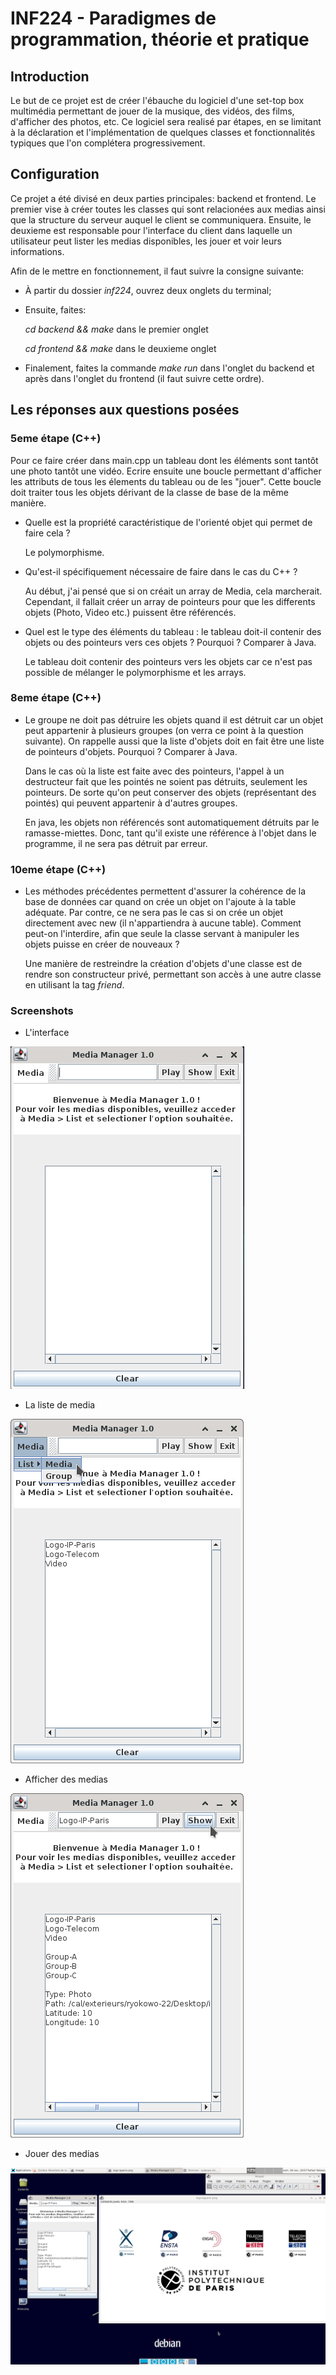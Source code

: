 # INF224 - Paradigmes de programmation, théorie et pratique

## Introduction

Le but de ce projet est de créer l'ébauche du logiciel d'une set-top box multimédia permettant de jouer de la musique, des vidéos, des films, d'afficher des photos, etc. Ce logiciel sera realisé par étapes, en se limitant à la déclaration et l'implémentation de quelques classes et fonctionnalités typiques que l'on complétera progressivement.

## Configuration

Ce projet a été divisé en deux parties principales: backend et frontend. Le premier vise à créer toutes les classes qui sont relacionées aux medias ainsi que la structure du serveur auquel le client se communiquera. Ensuite, le deuxieme est responsable pour l'interface du client dans laquelle un utilisateur peut lister les medias disponibles, les jouer et voir leurs informations.

Afin de le mettre en fonctionnement, il faut suivre la consigne suivante:

- À partir du dossier _inf224_, ouvrez deux onglets du terminal;
- Ensuite, faites: 

    *cd backend && make* dans le premier onglet

    *cd frontend && make* dans le deuxieme onglet

- Finalement, faites la commande _make run_ dans l'onglet du backend et après dans l'onglet du frontend (il faut suivre cette ordre).



## Les réponses aux questions posées

### 5eme étape (C++)
Pour ce faire créer dans main.cpp un tableau dont les éléments sont tantôt une photo tantôt une vidéo. Ecrire ensuite une boucle permettant d'afficher les attributs de tous les élements du tableau ou de les "jouer". Cette boucle doit traiter tous les objets dérivant de la classe de base de la même manière.

- Quelle est la propriété caractéristique de l'orienté objet qui permet de faire cela ?

    Le polymorphisme.

- Qu'est-il spécifiquement nécessaire de faire dans le cas du C++ ?

    Au début, j'ai pensé que si on créait un array de Media, cela marcherait. Cependant, il fallait créer un array de pointeurs pour que les differents objets (Photo, Video etc.) puissent être référencés.

- Quel est le type des éléments du tableau : le tableau doit-il contenir des objets ou des pointeurs vers ces objets ? Pourquoi ? Comparer à Java.

    Le tableau doit contenir des pointeurs vers les objets car ce n'est pas possible de mélanger le polymorphisme et les arrays.

### 8eme étape (C++)

- Le groupe ne doit pas détruire les objets quand il est détruit car un objet peut appartenir à plusieurs groupes (on verra ce point à la question suivante). On rappelle aussi que la liste d'objets doit en fait être une liste de pointeurs d'objets. Pourquoi ? Comparer à Java.

    Dans le cas où la liste est faite avec des pointeurs, l'appel à un destructeur fait que les pointés ne soient pas détruits, seulement les pointeurs. De sorte qu'on peut conserver des objets (représentant des pointés) qui peuvent appartenir à d'autres groupes.

    En java, les objets non référencés sont automatiquement détruits par le ramasse-miettes. Donc, tant qu'il existe une référence à l'objet dans le programme, il ne sera pas détruit par erreur.

### 10eme étape (C++)

- Les méthodes précédentes permettent d'assurer la cohérence de la base de données car quand on crée un objet on l'ajoute à la table adéquate. Par contre, ce ne sera pas le cas si on crée un objet directement avec new (il n'appartiendra à aucune table). Comment peut-on l'interdire, afin que seule la classe servant à manipuler les objets puisse en créer de nouveaux ?

    Une manière de restreindre la création d'objets d'une classe est de rendre son constructeur privé, permettant son accès à une autre classe en utilisant la tag _friend_.

### Screenshots

- L'interface

![plot](./interface.png)

- La liste de media

![plot](./list.png)

- Afficher des medias

![plot](./show.png)

- Jouer des medias

![plot](./play.png)
